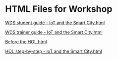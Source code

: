 ﻿# HTML Files for Workshop
[WDS student guide - IoT and the Smart City.html](https://cloudworkshop.blob.core.windows.net/iot-for-business/Whiteboard%20design%20session/WDS%20student%20guide%20-%20IoT%20and%20the%20smart%20city.html)

[WDS trainer guide - IoT and the Smart City.html](https://cloudworkshop.blob.core.windows.net/iot-for-business/Whiteboard%20design%20session/WDS%20trainer%20guide%20-%20IoT%20and%20the%20Smart%20City.html)

[Before the HOL.html](https://cloudworkshop.blob.core.windows.net/iot-for-business/Hands-on%20lab/Before%20the%20HOL.html)

[HOL step-by-step - IoT and the Smart City.html](https://cloudworkshop.blob.core.windows.net/iot-for-business/Hands-on%20lab/HOL%20step-by-step%20-%20IoT%20and%20the%20Smart%20City.html)

